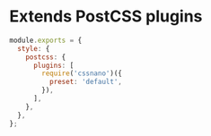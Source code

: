 # Extends PostCSS plugins

```js title="craco.config.js"
module.exports = {
  style: {
    postcss: {
      plugins: [
        require('cssnano')({
          preset: 'default',
        }),
      ],
    },
  },
};
```

